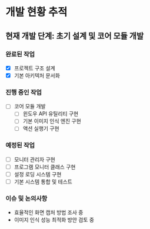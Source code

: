 # 개발 현황 추적

## 현재 개발 단계: 초기 설계 및 코어 모듈 개발

### 완료된 작업
- [x] 프로젝트 구조 설계
- [x] 기본 아키텍처 문서화

### 진행 중인 작업
- [ ] 코어 모듈 개발
  - [ ] 윈도우 API 유틸리티 구현
  - [ ] 기본 이미지 인식 엔진 구현
  - [ ] 액션 실행기 구현

### 예정된 작업
- [ ] 모니터 관리자 구현
- [ ] 프로그램 모니터 클래스 구현
- [ ] 설정 로딩 시스템 구현
- [ ] 기본 시스템 통합 및 테스트

### 이슈 및 논의사항
- 효율적인 화면 캡처 방법 조사 중
- 이미지 인식 성능 최적화 방안 검토 중